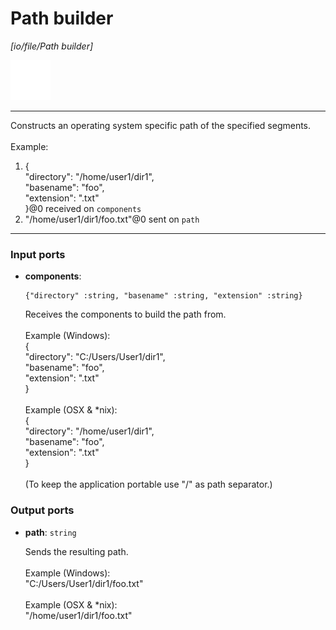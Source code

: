 # Path builder

_[io/file/Path builder]_

![icon](</assets/icons/7341443a-8a0a-4a83-b302-effdb497c0f3.png>)

---

Constructs an operating system specific path of the specified segments.<br>
<br>
Example:<br>
1. {<br>
  "directory": "/home/user1/dir1",<br>
  "basename": "foo",<br>
  "extension": ".txt"<br>
}@0 received on `components`<br>
2. "/home/user1/dir1/foo.txt"@0 sent on `path`<br>

---

### Input ports

* __components__: 
    ```
    {"directory" :string, "basename" :string, "extension" :string}
    ```

    Receives the components to build the path from.<br>
    <br>
    Example (Windows): <br>
    {<br>
      "directory": "C:/Users/User1/dir1",<br>
      "basename": "foo",<br>
      "extension": ".txt"<br>
    }<br>
    <br>
    Example (OSX & *nix): <br>
    {<br>
      "directory": "/home/user1/dir1",<br>
      "basename": "foo",<br>
      "extension": ".txt"<br>
    }<br>
    <br>
    (To keep the application portable use "/" as path separator.)<br>

### Output ports

* __path__: ` string `

    Sends the resulting path.<br>
    <br>
    Example (Windows):<br>
    "C:/Users/User1/dir1/foo.txt"<br>
    <br>
    Example (OSX & *nix):<br>
    "/home/user1/dir1/foo.txt"<br>

